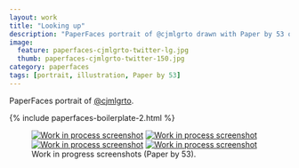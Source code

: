 ```yaml
---
layout: work
title: "Looking up"
description: "PaperFaces portrait of @cjmlgrto drawn with Paper by 53 on an iPad."
image: 
  feature: paperfaces-cjmlgrto-twitter-lg.jpg
  thumb: paperfaces-cjmlgrto-twitter-150.jpg
category: paperfaces
tags: [portrait, illustration, Paper by 53]
---
```


PaperFaces portrait of <a href="http://twitter.com/cjmlgrto">@cjmlgrto</a>.

{% include paperfaces-boilerplate-2.html %}

<figure class="half">
	<a href="{{ site.url }}/images/paperfaces-cjmlgrto-process-1-lg.jpg"><img src="{{ site.url }}/images/paperfaces-cjmlgrto-process-1-600.jpg" alt="Work in process screenshot"></a>
	<a href="{{ site.url }}/images/paperfaces-cjmlgrto-process-2-lg.jpg"><img src="{{ site.url }}/images/paperfaces-cjmlgrto-process-2-600.jpg" alt="Work in process screenshot"></a>
	<a href="{{ site.url }}/images/paperfaces-cjmlgrto-process-3-lg.jpg"><img src="{{ site.url }}/images/paperfaces-cjmlgrto-process-3-600.jpg" alt="Work in process screenshot"></a>
	<a href="{{ site.url }}/images/paperfaces-cjmlgrto-process-4-lg.jpg"><img src="{{ site.url }}/images/paperfaces-cjmlgrto-process-4-600.jpg" alt="Work in process screenshot"></a>
	<figcaption>Work in progress screenshots (Paper by 53).</figcaption>
</figure>